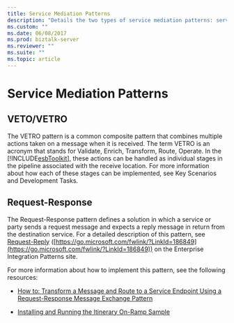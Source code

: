 ```yaml
---
title: Service Mediation Patterns
description: "Details the two types of service mediation patterns: service mediation patterns and request-response patterns."
ms.custom: ""
ms.date: 06/08/2017
ms.prod: biztalk-server
ms.reviewer: ""
ms.suite: ""
ms.topic: article
---
```

# Service Mediation Patterns

## VETO/VETRO

 The VETRO pattern is a common composite pattern that combines multiple actions taken on a message when it is received. The term VETRO is an acronym that stands for Validate, Enrich, Transform, Route, Operate. In the [!INCLUDE[esbToolkit](../includes/esbtoolkit-md.md)], these actions can be handled as individual stages in the pipeline associated with the receive location. For more information about how each of these stages can be implemented, see Key Scenarios and Development Tasks.

## Request-Response

 The Request-Response pattern defines a solution in which a service or party sends a request message and expects a reply message in return from the destination service. For a detailed description of this pattern, see [Request-Reply](https://go.microsoft.com/fwlink/?LinkId=186849) ([https://go.microsoft.com/fwlink/?LinkId=186849](https://go.microsoft.com/fwlink/?LinkId=186849)) on the Enterprise Integration Patterns site.

 For more information about how to implement this pattern, see the following resources:

-   [How to: Transform a Message and Route to a Service Endpoint Using a Request-Response Message Exchange Pattern](../esb-toolkit/transform-message-and-route-to-service-endpoint-using-request-response-message.md)

-   [Installing and Running the Itinerary On-Ramp Sample](../esb-toolkit/installing-and-running-the-itinerary-on-ramp-sample.md)